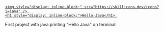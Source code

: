 <p align="center">

  <a href="https://skillicons.dev">
      
    <img style="display: inline-block;" src="https://skillicons.dev/icons?i=java" /> 
    <h1 style="display: inline-block;">Hello-Java</h1> 
  </a>
</p>


First project with java printing "Hello Java" on terminal
